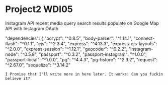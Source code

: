 # Project2 WDI05

Instagram API recent media query search results populate on Google Map API with Instagram OAuth


"dependencies": {
    "bcrypt": "^0.8.5",
    "body-parser": "^1.14.1",
    "connect-flash": "^0.1.1",
    "ejs": "^2.3.4",
    "express": "^4.13.3",
    "express-ejs-layouts": "^2.0.0",
    "express-session": "^1.12.1",
    "geocoder": "^0.2.2",
    "instagram-node": "^0.5.8",
    "passport": "^0.3.2",
    "passport-instagram": "^1.0.0",
    "passport-local": "^1.0.0",
    "pg": "^4.4.3",
    "pg-hstore": "^2.3.2",
    "request": "^2.67.0",
    "sequelize": "^3.14.2"

    I Promise that I'll write more in here later. It works! Can you fuckin believe it?